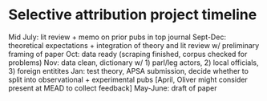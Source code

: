 # Selective attribution project timeline

Mid July: lit review + memo on prior pubs in top journal
Sept-Dec: theoretical expectations + integration of theory and lit review w/ preliminary framing of paper
Oct: data ready (scraping finished, corpus checked for problems)
Nov: data clean, dictionary w/ 1) parl/leg actors, 2) local officials, 3) foreign entitites
Jan: test theory, APSA submission, decide whether to split into observational + experimental pubs
[April, Oliver might consider present at MEAD to collect feedback]
May-June: draft of paper
